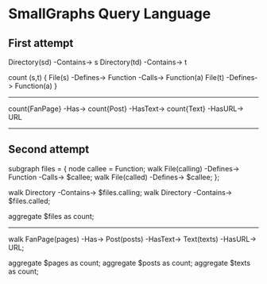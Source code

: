 SmallGraphs Query Language
==========================

First attempt
-------------
Directory(sd) -Contains-> s
Directory(td) -Contains-> t

count
(s,t) {
File(s) -Defines-> Function -Calls-> Function(a)
File(t) -Defines-> Function(a)
}

----

count{FanPage} -Has-> count{Post} -HasText-> count{Text} -HasURL-> URL

----


Second attempt
---------------

subgraph files = {
    node callee = Function;
    walk File(calling) -Defines-> Function -Calls-> $callee;
    walk File(called) -Defines-> $callee;
};

walk Directory -Contains-> $files.calling;
walk Directory -Contains-> $files.called;

aggregate $files as count;

----

walk FanPage(pages) -Has-> Post(posts) -HasText-> Text(texts) -HasURL-> URL;

aggregate $pages as count;
aggregate $posts as count;
aggregate $texts as count;


